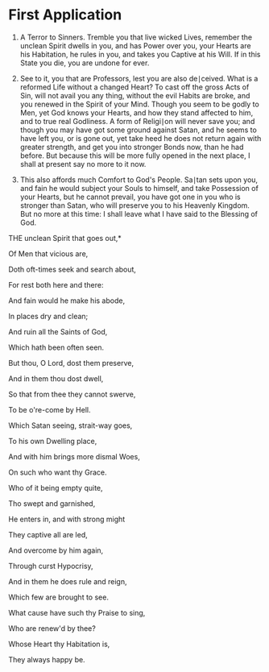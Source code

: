 # First Application



1. A Terror to Sinners. Tremble you that live wicked Lives, remember the unclean Spirit dwells in you, and has Power over you, your Hearts are his Habitation, he rules in you, and takes you Captive at his Will. If in this State you die, you are undone for ever.



2. See to it, you that are Professors, lest you are also de∣ceived. What is a reformed Life without a changed Heart? To cast off the gross Acts of Sin, will not avail you any thing, without the evil Habits are broke, and you renewed in the Spirit of your Mind. Though you seem to be godly to Men, yet God knows your Hearts, and how they stand affected to him, and to true real Godliness. A form of Religi∣on will never save you; and though you may have got some ground against Satan, and he seems to have left you, or is gone out, yet take heed he does not return again with greater strength, and get you into stronger Bonds now, than he had before. But because this will be more fully opened in the next place, I shall at present say no more to it now.



3. This also affords much Comfort to God's People. Sa∣tan sets upon you, and fain he would subject your Souls to himself, and take Possession of your Hearts, but he cannot prevail, you have got one in you who is stronger than Satan, who will preserve you to his Heavenly Kingdom. But no more at this time: I shall leave what I have said to the Blessing of God.



THE unclean Spirit that goes out,\*

Of Men that vicious are,

Doth oft-times seek and search about,

For rest both here and there:

And fain would he make his abode,

In places dry and clean;

And ruin all the Saints of God,

Which hath been often seen.

But thou, O Lord, dost them preserve,

And in them thou dost dwell,

So that from thee they cannot swerve,

To be o're-come by Hell.

Which Satan seeing, strait-way goes,

To his own Dwelling place,

And with him brings more dismal Woes,

On such who want thy Grace.

Who of it being empty quite,

Tho swept and garnished,

He enters in, and with strong might

They captive all are led,

And overcome by him again,

Through curst Hypocrisy,

And in them he does rule and reign,

Which few are brought to see.

What cause have such thy Praise to sing,

Who are renew'd by thee?

Whose Heart thy Habitation is,

They always happy be.

